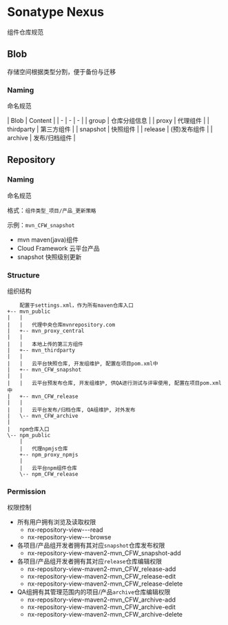 # Sonatype Nexus
组件仓库规范

## Blob
存储空间根据类型分割，便于备份与迁移

### Naming
命名规范

| Blob | Content |
| - | - | - |
| group       | 仓库分组信息 |
| proxy       | 代理组件 |
| thirdparty  | 第三方组件 |
| snapshot    | 快照组件 |
| release     | (预)发布组件 |
| archive     | 发布/归档组件 |

## Repository

### Naming
命名规范

格式：```组件类型_项目/产品_更新策略```

示例：```mvn_CFW_snapshot```
- mvn maven(java)组件
- Cloud Framework 云平台产品
- snapshot 快照级别更新

### Structure
组织结构

```
    配置于settings.xml，作为所有maven仓库入口
+-- mvn_public
|   |
|   |   代理中央仓库mvnrepository.com
|   +-- mvn_proxy_central
|   |
|   |   本地上传的第三方组件
|   +-- mvn_thirdparty
|   |
|   |   云平台快照仓库, 开发组维护, 配置在项目pom.xml中
|   +-- mvn_CFW_snapshot
|   |
|   |   云平台预发布仓库, 开发组维护, 供QA进行测试与评审使用, 配置在项目pom.xml中
|   +-- mvn_CFW_release
|   |
|   |   云平台发布/归档仓库, QA组维护, 对外发布
|   \-- mvn_CFW_archive
|
|   npm仓库入口
\-- npm_public
    |
    |   代理npmjs仓库
    +-- npm_proxy_npmjs
    |
    |   云平台npm组件仓库
    \-- npm_CFW_release
```

### Permission
权限控制

- 所有用户拥有浏览及读取权限
    - nx-repository-view-*-*-read
    - nx-repository-view-*-*-browse
- 各项目/产品组开发者拥有其对应```snapshot```仓库发布权限
    - nx-repository-view-maven2-mvn_CFW_snapshot-add
- 各项目/产品组开发者拥有其对应```release```仓库编辑权限
    - nx-repository-view-maven2-mvn_CFW_release-add
    - nx-repository-view-maven2-mvn_CFW_release-edit
    - nx-repository-view-maven2-mvn_CFW_release-delete
- QA组拥有其管理范围内的项目/产品```archive```仓库编辑权限
    - nx-repository-view-maven2-mvn_CFW_archive-add
    - nx-repository-view-maven2-mvn_CFW_archive-edit
    - nx-repository-view-maven2-mvn_CFW_archive-delete
